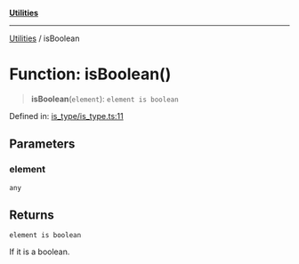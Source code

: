 [**Utilities**](../README.md)

***

[Utilities](../README.md) / isBoolean

# Function: isBoolean()

> **isBoolean**(`element`): `element is boolean`

Defined in: [is\_type/is\_type.ts:11](https://github.com/noobiept/utilities/blob/fa81d9116003a677f25866bee864bc30213a9352/source/is_type/is_type.ts#L11)

## Parameters

### element

`any`

## Returns

`element is boolean`

If it is a boolean.
